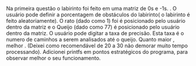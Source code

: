  Na primeira questão o labirinto foi feito em uma matriz de 0s e -1s.
.    O usuário pode definir a porcentagem de obstáculos do labirinto( o labirinto é feito aleatoriamente).
     O rato (dado como 1) foi é posicionado pelo usuário dentro da matriz e o Queijo (dado como 77) é posicionado pelo usuário dentro da matriz. 
     O usuário pode digitar a taxa de precisão. Esta taxa é o numero de caminhos a serem analisados até o queijo. Quanto maior , melhor . (Deixei como recomendável de 20 a 30 não demorar muito tempo processando).
    Adicionei printfs em pontos estratégicos do programa, para observar melhor o seu funcionamento.

